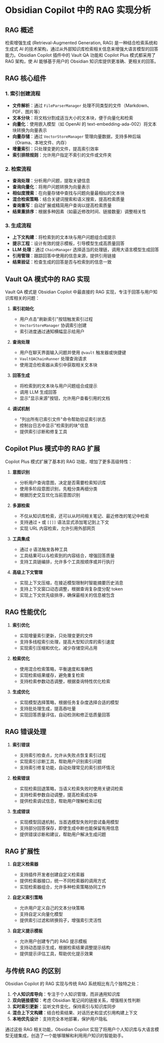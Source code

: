 # Obsidian Copilot 中的 RAG 实现分析

## RAG 概述

检索增强生成 (Retrieval-Augmented Generation, RAG) 是一种结合检索系统和生成式 AI 的技术架构，通过从外部知识库检索相关信息来增强大语言模型的回答能力。Obsidian Copilot 插件中的 Vault QA 功能和 Copilot Plus 模式都采用了 RAG 架构，使 AI 能够基于用户的 Obsidian 知识库提供更准确、更相关的回答。

## RAG 核心组件

### 1. 索引创建流程

- **文件解析**：通过 `FileParserManager` 处理不同类型的文件（Markdown、PDF、图片等）
- **文本分块**：将文档分割成适当大小的文本块，便于向量化和检索
- **向量化**：使用嵌入模型（如 OpenAI 的 text-embedding-ada-002）将文本块转换为向量表示
- **向量存储**：通过 `VectorStoreManager` 管理向量数据，支持多种后端（Orama、本地文件、内存）
- **增量索引**：只处理变更的文件，提高索引效率
- **索引排除规则**：允许用户指定不索引的文件或文件夹

### 2. 检索流程

- **查询处理**：分析用户问题，提取关键信息
- **查询向量化**：将用户问题转换为向量表示
- **相似度搜索**：在向量存储中查找与问题向量最相似的文本块
- **混合检索策略**：结合关键词搜索和语义搜索，提高检索质量
- **查询重写**：自动扩展或精简用户查询以提高检索质量
- **结果重排序**：根据多种因素（如最近修改时间、链接数量）调整相关性

### 3. 生成流程

- **上下文构建**：将检索到的文本块与用户问题组合成提示
- **提示工程**：设计有效的提示模板，引导模型生成高质量回答
- **LLM 处理**：通过 `ChainManager` 选择适当的处理链，调用大语言模型生成回答
- **引用管理**：跟踪回答中使用的信息来源，提供引用链接
- **结果验证**：检查生成的回答是否与检索到的信息一致

## Vault QA 模式中的 RAG 实现

Vault QA 模式是 Obsidian Copilot 中最直接的 RAG 实现，专注于回答与用户知识库相关的问题：

1. **索引初始化**

   - 用户点击"刷新索引"按钮触发索引过程
   - `VectorStoreManager` 协调索引创建
   - 索引进度通过通知横幅显示给用户

2. **查询处理**

   - 用户在聊天界面输入问题并使用 `@vault` 触发器或快捷键
   - `VaultQAChainRunner` 处理查询请求
   - 使用混合检索器从索引中获取相关文本块

3. **回答生成**

   - 将检索到的文本块与用户问题组合成提示
   - 调用 LLM 生成回答
   - 显示"显示来源"按钮，允许用户查看引用的文档

4. **调试机制**
   - "列出所有已索引文件"命令帮助验证索引状态
   - 控制台日志中显示"检索到的块"信息
   - 提供索引诊断和修复工具

## Copilot Plus 模式中的 RAG 扩展

Copilot Plus 模式扩展了基本的 RAG 功能，增加了更多高级特性：

1. **意图识别**

   - 分析用户查询意图，决定是否需要检索知识库
   - 使用多阶段意图识别，先粗分类再细分类
   - 根据历史交互优化当前意图识别

2. **多源检索**

   - 不仅从知识库检索，还可以从时间相关笔记、最近修改的笔记中检索
   - 支持通过 `+` 或 `[[]]` 语法显式添加笔记到上下文
   - 实现 URL 内容检索，允许引用外部网页

3. **工具集成**

   - 通过 `@` 语法触发各种工具
   - 工具结果可以与检索到的内容结合，增强回答质量
   - 支持工具链编排，允许多个工具按顺序或并行执行

4. **高级上下文管理**
   - 实现上下文压缩，在接近模型限制时智能摘要历史消息
   - 支持上下文窗口动态调整，根据查询复杂度分配 token
   - 实现上下文优先级排序，确保最相关的信息被包含

## RAG 性能优化

1. **索引优化**

   - 实现增量索引更新，只处理变更的文件
   - 支持多线程索引处理，提高大型知识库的索引速度
   - 实现索引压缩和优化，减少存储空间占用

2. **检索优化**

   - 使用混合检索策略，平衡速度和准确性
   - 实现检索结果缓存，避免重复检索
   - 支持检索参数动态调整，根据查询特性优化检索

3. **生成优化**
   - 实现模型选择策略，根据任务复杂度选择合适的模型
   - 支持批处理生成，提高吞吐量
   - 实现回答质量评估，自动检测和修正低质量回答

## RAG 错误处理

1. **索引错误**

   - 支持索引检查点，允许从失败点恢复索引过程
   - 实现索引诊断工具，帮助用户识别索引问题
   - 支持索引修复功能，自动处理常见的索引损坏情况

2. **检索错误**

   - 实现检索回退策略，当语义检索失败时使用关键词检索
   - 支持检索参数自动调整，提高检索成功率
   - 提供检索调试信息，帮助用户理解检索过程

3. **生成错误**
   - 实现模型回退机制，当首选模型失败时尝试备用模型
   - 支持部分回答保存，即使生成中断也能保留有用信息
   - 提供错误诊断和建议，帮助用户解决生成问题

## RAG 扩展性

1. **自定义检索器**

   - 支持插件开发者创建自定义检索器
   - 提供检索器接口，统一不同检索器的调用方式
   - 实现检索器组合，允许多种检索策略协同工作

2. **自定义索引策略**

   - 允许用户定义自己的文本分块策略
   - 支持自定义向量化模型
   - 提供索引过滤和转换钩子，增强索引灵活性

3. **自定义提示模板**
   - 允许用户创建专门的 RAG 提示模板
   - 支持动态提示生成，根据检索结果调整提示结构
   - 提供提示评估工具，帮助优化提示效果

## 与传统 RAG 的区别

Obsidian Copilot 的 RAG 实现与传统 RAG 系统相比有几个独特之处：

1. **个人知识库导向**：专注于个人知识管理，而非通用知识库
2. **双向链接感知**：考虑 Obsidian 笔记间的链接关系，增强相关性判断
3. **实时索引更新**：监听文件变化，保持索引与知识库同步
4. **混合上下文构建**：结合检索结果、对话历史和显式引用构建上下文
5. **本地优先设计**：支持完全本地部署，保护用户隐私

通过这些 RAG 相关功能，Obsidian Copilot 实现了将用户个人知识库与大语言模型无缝集成，创造了一个能够理解和利用用户知识的智能助手。
